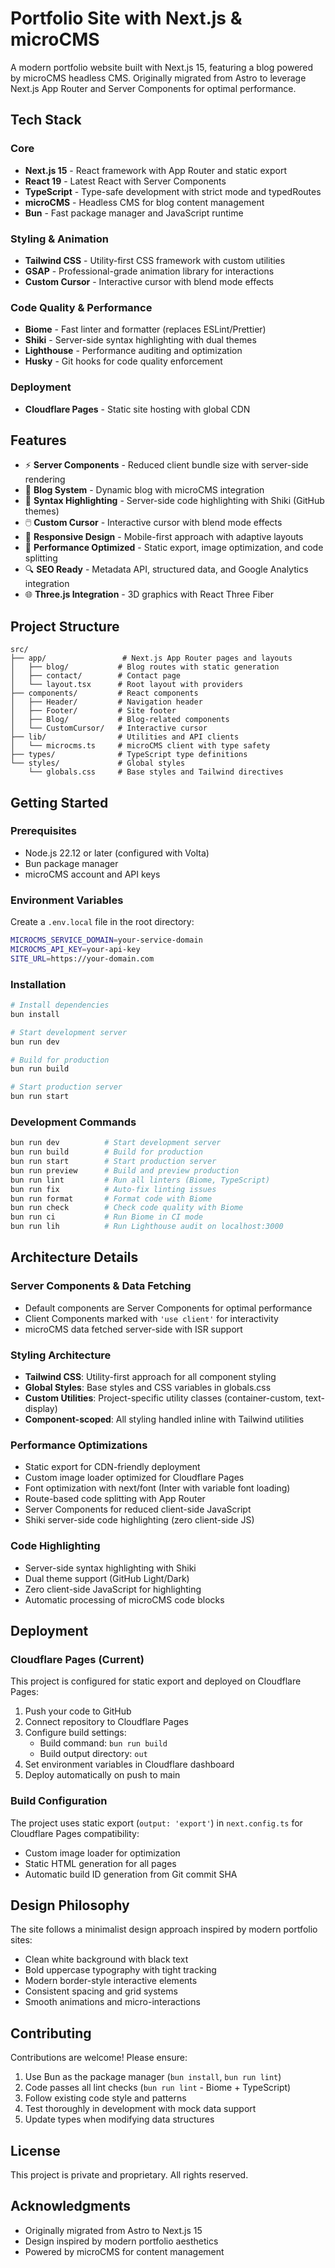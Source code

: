 # Portfolio Site with Next.js & microCMS

A modern portfolio website built with Next.js 15, featuring a blog powered by microCMS headless CMS. Originally migrated from Astro to leverage Next.js App Router and Server Components for optimal performance.

## Tech Stack

### Core
- **Next.js 15** - React framework with App Router and static export
- **React 19** - Latest React with Server Components
- **TypeScript** - Type-safe development with strict mode and typedRoutes
- **microCMS** - Headless CMS for blog content management
- **Bun** - Fast package manager and JavaScript runtime

### Styling & Animation
- **Tailwind CSS** - Utility-first CSS framework with custom utilities
- **GSAP** - Professional-grade animation library for interactions
- **Custom Cursor** - Interactive cursor with blend mode effects

### Code Quality & Performance
- **Biome** - Fast linter and formatter (replaces ESLint/Prettier)
- **Shiki** - Server-side syntax highlighting with dual themes
- **Lighthouse** - Performance auditing and optimization
- **Husky** - Git hooks for code quality enforcement

### Deployment
- **Cloudflare Pages** - Static site hosting with global CDN

## Features

- ⚡ **Server Components** - Reduced client bundle size with server-side rendering
- 📝 **Blog System** - Dynamic blog with microCMS integration
- 🎨 **Syntax Highlighting** - Server-side code highlighting with Shiki (GitHub themes)
- 🖱️ **Custom Cursor** - Interactive cursor with blend mode effects
- 📱 **Responsive Design** - Mobile-first approach with adaptive layouts
- 🚀 **Performance Optimized** - Static export, image optimization, and code splitting
- 🔍 **SEO Ready** - Metadata API, structured data, and Google Analytics integration
- 🌐 **Three.js Integration** - 3D graphics with React Three Fiber

## Project Structure

```
src/
├── app/                 # Next.js App Router pages and layouts
│   ├── blog/           # Blog routes with static generation
│   ├── contact/        # Contact page
│   └── layout.tsx      # Root layout with providers
├── components/         # React components
│   ├── Header/         # Navigation header
│   ├── Footer/         # Site footer
│   ├── Blog/           # Blog-related components
│   └── CustomCursor/   # Interactive cursor
├── lib/                # Utilities and API clients
│   └── microcms.ts     # microCMS client with type safety
├── types/              # TypeScript type definitions
└── styles/             # Global styles
    └── globals.css     # Base styles and Tailwind directives
```

## Getting Started

### Prerequisites

- Node.js 22.12 or later (configured with Volta)
- Bun package manager
- microCMS account and API keys

### Environment Variables

Create a `.env.local` file in the root directory:

```bash
MICROCMS_SERVICE_DOMAIN=your-service-domain
MICROCMS_API_KEY=your-api-key
SITE_URL=https://your-domain.com
```

### Installation

```bash
# Install dependencies
bun install

# Start development server
bun run dev

# Build for production
bun run build

# Start production server
bun run start
```

### Development Commands

```bash
bun run dev          # Start development server
bun run build        # Build for production
bun run start        # Start production server
bun run preview      # Build and preview production
bun run lint         # Run all linters (Biome, TypeScript)
bun run fix          # Auto-fix linting issues
bun run format       # Format code with Biome
bun run check        # Check code quality with Biome
bun run ci           # Run Biome in CI mode
bun run lih          # Run Lighthouse audit on localhost:3000
```

## Architecture Details

### Server Components & Data Fetching
- Default components are Server Components for optimal performance
- Client Components marked with `'use client'` for interactivity
- microCMS data fetched server-side with ISR support

### Styling Architecture
- **Tailwind CSS**: Utility-first approach for all component styling
- **Global Styles**: Base styles and CSS variables in globals.css
- **Custom Utilities**: Project-specific utility classes (container-custom, text-display)
- **Component-scoped**: All styling handled inline with Tailwind utilities

### Performance Optimizations
- Static export for CDN-friendly deployment
- Custom image loader optimized for Cloudflare Pages
- Font optimization with next/font (Inter with variable font loading)
- Route-based code splitting with App Router
- Server Components for reduced client-side JavaScript
- Shiki server-side code highlighting (zero client-side JS)

### Code Highlighting
- Server-side syntax highlighting with Shiki
- Dual theme support (GitHub Light/Dark)
- Zero client-side JavaScript for highlighting
- Automatic processing of microCMS code blocks

## Deployment

### Cloudflare Pages (Current)

This project is configured for static export and deployed on Cloudflare Pages:

1. Push your code to GitHub
2. Connect repository to Cloudflare Pages
3. Configure build settings:
   - Build command: `bun run build`
   - Build output directory: `out`
4. Set environment variables in Cloudflare dashboard
5. Deploy automatically on push to main

### Build Configuration

The project uses static export (`output: 'export'`) in `next.config.ts` for Cloudflare Pages compatibility:
- Custom image loader for optimization
- Static HTML generation for all pages
- Automatic build ID generation from Git commit SHA

## Design Philosophy

The site follows a minimalist design approach inspired by modern portfolio sites:
- Clean white background with black text
- Bold uppercase typography with tight tracking
- Modern border-style interactive elements
- Consistent spacing and grid systems
- Smooth animations and micro-interactions

## Contributing

Contributions are welcome! Please ensure:
1. Use Bun as the package manager (`bun install`, `bun run lint`)
2. Code passes all lint checks (`bun run lint` - Biome + TypeScript)
3. Follow existing code style and patterns
4. Test thoroughly in development with mock data support
5. Update types when modifying data structures

## License

This project is private and proprietary. All rights reserved.

## Acknowledgments

- Originally migrated from Astro to Next.js 15
- Design inspired by modern portfolio aesthetics
- Powered by microCMS for content management